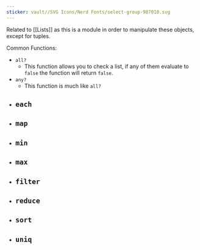 ```yaml
---
sticker: vault//SVG Icons/Nerd Fonts/select-group-987010.svg
---
```

Related to [[Lists]] as this is a module in order to manipulate these objects, except for tuples. 

Common Functions: 
- `all?`
	- This function allows you to check a list, if any of them evaluate to `false` the function will return `false`.
- `any?`
	- This function is much like `all?`
- `each`
	- 
- `map`
	- 
- `min`
	- 
- `max`
	- 
- `filter`
	- 
- `reduce`
	- 
- `sort`
	- 
- `uniq`
	- 